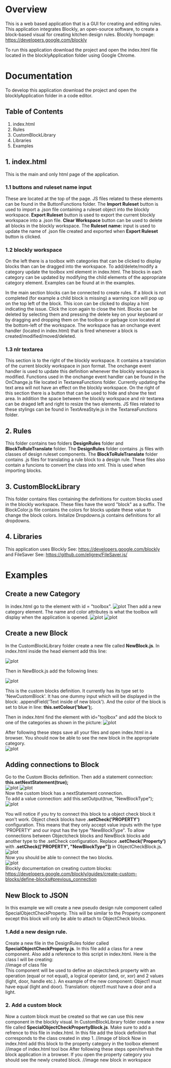 # Overview
This is a web based application that is a GUI for creating and editing rules. This application integrates Blockly, an open-source software, to create a block-based visual for creating kitchen design rules. Blockly hompage: https://developers.google.com/blockly

To run this application download the project and open the index.html file located in the blocklyApplication folder using Google Chrome.

# Documentation
To develop this application download the project and open the blocklyApplication folder in a code editor.

## Table of Contents
1. index.html
2. Rules
3. CustomBlockLibrary
4. Libraries
5. Examples

## 1. index.html
This is the main and only html page of the application.
### 1.1 buttons and ruleset name input
These are located at the top of the page. JS files related to these elements can be found in the ButtonFunctions folder. The **Import Ruleset** button is used to import a .json file containing a ruleset object into the blockly workspace. **Export Ruleset** button is used to export the current blockly workspace into a .json file. **Clear Workspace** button can be used to delete all blocks in the blockly workspace. The **Ruleset name:** input is used to update the name of .json file created and exported when **Export Ruleset** button is clicked.

### 1.2 blockly workspace
On the left there is a toolbox with categories that can be clicked to display blocks than can be dragged into the workspace. To add/delete/modify a category update the toolbox xml element in index.html. The blocks in each category can be updated by modifying the child elements of the appropriate category element. Examples can be found at in the examples.

In the main section blocks can be connected to create rules. If a block is not completed (for example a child block is missing) a warning icon will pop up on the top left of the block. This icon can be clicked to display a hint indicating the issue. Click the icon again to close the hint. Blocks can be deleted by selecting them and pressing the delete key on your keyboard or by dragging and dropping them on the toolbox or garbage icon located at the bottom-left of the workspace. The workspace has an onchange event handler (located in index.html) that is fired whenever a block is created/modified/moved/deleted.

### 1.3 nlr textarea
This section is to the right of the blockly workspace. It contains a translation of the current blockly workspace in json format. The onchange event handler is used to update this definition whenever the blockly workspace is modified. Functions used in the onchange event handler can be found in the OnChange.js file located in TextareaFunctions folder. Currently updating the text area will not have an effect on the blockly workspace. On the right of this section there is a button that can be used to hide and show the text area. In addition the space between the blockly workspace and nlr textarea can be draged left and right to resize the two elements. JS files related to these stylings can be found in TextAreaStyle.js in the TextareaFunctions folder.


## 2. Rules
This folder contains two folders **DesignRules** folder and **BlockToRuleTranslate** folder. The **DesignRules** folder contains .js files with classes of design ruleset components. The **BlockToRuleTranslate** folder contains .js files for translating a rule block to a design rule. These files also contain a funcions to convert the class into xml. This is used when importing blocks.

## 3. CustomBlockLibrary
This folder contains files containing the definitions for custom blocks used in the blockly workspace. These files have the word "block" as a suffix. The BlockColor.js file contains the colors for blocks update these value to change the block colors. Initalize Dropdowns.js contains definitions for all dropdowns.

## 4. Libraries
This application uses Blockly See: https://developers.google.com/blockly and FileSaver See: https://github.com/eligrey/FileSaver.js/

# Examples
## Create a new Category
In index.html go to the element with id = "toolbox".
![plot](./Images/BlocklyApplicationCategory.PNG)
Then add a new category element. The name and color attributes is what the toolbox will display when the application is opened.
![plot](./Images/AddedNewCategory.PNG) ![plot](./Images/ToolboxUpdated.PNG)

## Create a new Block
In the CustomBlockLibrary folder create a new file called **NewBlock.js**. In index.html inside the head element add this line:
<script src="CustomBlockLibrary/NewBlock.js"></script>
![plot](./Images/newCustomBlock1.PNG)

Then in NewBlock.js add the following lines: 

![plot](./Images/newCustomBlock2.PNG)

This is the custom blocks definition. It currently has its type set to 'NewCustomBlock'. It has one dummy input which will be displayed in the block: .appendField('Text inside of new block'). And the color of the block is set to blue in line: **this.setColour('blue');**.

Then in index.html find the element with id="toolbox" and add the block to one of the categories as shown in the picture:
![plot](./Images/newCustomBlock3.PNG)

After following these steps save all your files and open index.html in a browser. You should now be able to see the new block in the appropriate category.<br>
![plot](./Images/newCustomBlock4.PNG)

## Adding connections to Block
Go to the Custom Blocks definition. Then add a statement connection: **this.setNextStatement(true);**<br>
![plot](./Images/Connections1.PNG) ![plot](./Images/Connections2.PNG)<br>
Now the custom block has a nextStatement connection. 
<br>
To add a value connection: add this.setOutput(true, "NewBlockType");<br>
![plot](./Images/Connections3.PNG)

You will notice if you try to connect this block to a object check block it won't work. Object check blocks have **.setCheck('PROPERTY')** configuration. This means that they only accept value inputs with the type 'PROPERTY' and our input has the type "NewBlockType". To allow connections between Objectcheck blocks and NewBlock blocks add another type to the .setCheck configuration. Replace **.setCheck('Property')** with **.setCheck(['PROPERTY', "NewBlockType"])** in ObjectCheckBlock.js.
![plot](./Images/Connections4.PNG) <br>
Now you should be able to connect the two blocks.<br>
![plot](./Images/Connections5.PNG)<br>
Blockly documentation on creating custom blocks: https://developers.google.com/blockly/guides/create-custom-blocks/define-blocks#previous_connection 

## New Block to JSON
In this example we will create a new pseudo design rule component called SpecialObjectCheckProperty. This will be similar to the Property component except this block will only be able to attach to ObjectCheck blocks.
### 1.Add a new design rule.
Create a new file in the DesignRules folder called **SpecialObjectCheckProperty.js**. In this file add a class for a new component. Also add a reference to this script in index.html. Here is the class I will be creating: <br>
//image of class file
<br>
This component will be used to define an objectcheck property with an operation (equal or not equal), a logical operator (and, or, xor) and 2 values (light, door, handle etc.).
An example of the new component: Object1 must have equal (light and door). Translation: object1 must have a door and a light. <br>
### 2. Add a custom block
Now a custom block must be created so that we can use this new component in the blockly visual.
In CustomBlockLibrary folder create a new file called **SpecialObjectCheckPropertyBlock.js**. Make sure to add a refrence to this file in index.html.
In this file add the block definition that corresponds to the class created in step 1.
//image of block
Now in index.html add this block to the property category in the toolbox element
//image of index.html tool box
After following these steps open/refresh the block application in a browser. If you open the property category you should see the newly created block.
//image new block in workspace




